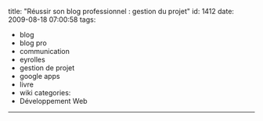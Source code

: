 title: "Réussir son blog professionnel : gestion du projet"
id: 1412
date: 2009-08-18 07:00:58
tags: 
- blog
- blog pro
- communication
- eyrolles
- gestion de projet
- google apps
- livre
- wiki
categories: 
- Développement Web
---


